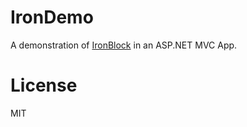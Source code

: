 # IronDemo

A demonstration of [IronBlock](https://github.com/richorama/IronBlock) in an ASP.NET MVC App.

# License

MIT
